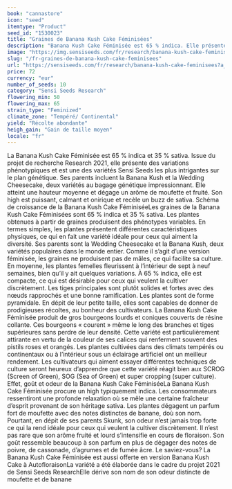```yaml
---
book: "cannastore"
icon: "seed"
itemtype: "Product"
seed_id: "1530023"
title: "Graines de Banana Kush Cake Féminisées"
description: "Banana Kush Cake Féminisée est 65 % indica. Elle présente des variations phénotypiques et est très généreuse. Son high est relaxant avec un buzz joyeux."
image: "https://img.sensiseeds.com/fr/research/banana-kush-cake-feminisees-image.png"
slug: "/fr-graines-de-banana-kush-cake-feminisees"
url: "https://sensiseeds.com/fr/research/banana-kush-cake-feminisees?a_aid=cannastore"
price: 72
currency: "eur"
number_of_seeds: 10
category: "Sensi Seeds Research"
flowering_min: 50
flowering_max: 65
strain_type: "Feminized"
climate_zone: "Tempéré/ Continental"
yield: "Récolte abondante"
heigh_gain: "Gain de taille moyen"
locale: "fr"
---
```

La Banana Kush Cake Féminisée est 65 % indica et 35 % sativa. Issue du projet de recherche Research 2021, elle présente des variations phénotypiques et est une des variétés Sensi Seeds les plus intrigantes sur le plan génétique. Ses parents incluent la Banana Kush et la Wedding Cheesecake, deux variétés au bagage génétique impressionnant. Elle atteint une hauteur moyenne et dégage un arôme de moufette et fruité. Son high est puissant, calmant et onirique et recèle un buzz de sativa. Schéma de croissance de la Banana Kush Cake FéminiséeLes graines de la Banana Kush Cake Féminisées sont 65 % indica et 35 % sativa. Les plantes obtenues à partir de graines produisent des phénotypes variables. En termes simples, les plantes présentent différentes caractéristiques physiques, ce qui en fait une variété idéale pour ceux qui aiment la diversité. Ses parents sont la Wedding Cheesecake et la Banana Kush, deux variétés populaires dans le monde entier. Comme il s’agit d’une version féminisée, les graines ne produisent pas de mâles, ce qui facilite sa culture. En moyenne, les plantes femelles fleurissent à l’intérieur de sept à neuf semaines, bien qu’il y ait quelques variations. À 65 % indica, elle est compacte, ce qui est désirable pour ceux qui veulent la cultiver discrètement. Les tiges principales sont plutôt solides et fortes avec des nœuds rapprochés et une bonne ramification. Les plantes sont de forme pyramidale. En dépit de leur petite taille, elles sont capables de donner de prodigieuses récoltes, au bonheur des cultivateurs. La Banana Kush Cake Féminisée produit de gros bourgeons lourds et coniques couverts de résine collante. Ces bourgeons « courent » même le long des branches et tiges supérieures sans perdre de leur densité. Cette variété est particulièrement attirante en vertu de la couleur de ses calices qui renferment souvent des pistils roses et orangés. Les plantes cultivées dans des climats tempérés ou continentaux ou à l’intérieur sous un éclairage artificiel ont un meilleur rendement. Les cultivateurs qui aiment essayer différentes techniques de culture seront heureux d’apprendre que cette variété réagit bien aux SCROG (Screen of Green), SOG (Sea of Green) et super cropping (super culture). Effet, goût et odeur de la Banana Kush Cake FéminiséeLa Banana Kush Cake Féminisée procure un high typiquement indica. Les consommateurs ressentiront une profonde relaxation où se mêle une certaine fraîcheur d’esprit provenant de son héritage sativa. Les plantes dégagent un parfum fort de moufette avec des notes distinctes de banane, doù son nom. Pourtant, en dépit de ses parents Skunk, son odeur n’est jamais trop forte ce qui la rend idéale pour ceux qui veulent la cultiver discrètement. Il n’est pas rare que son arôme fruité et lourd s’intensifie en cours de floraison. Son goût ressemble beaucoup à son parfum en plus de dégager des notes de poivre, de cassonade, d’agrumes et de fumée âcre. Le saviez-vous? La Banana Kush Cake Féminisée est aussi offerte en version Banana Kush Cake à AutofloraisonLa variété a été élaborée dans le cadre du projet 2021 de Sensi Seeds ResearchElle dérive son nom de son odeur distincte de moufette et de banane
